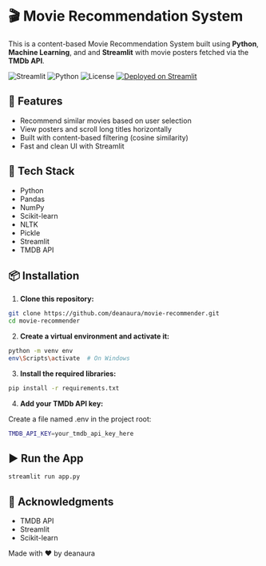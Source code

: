 # 🎬 Movie Recommendation System

This is a content-based Movie Recommendation System built using **Python**, **Machine Learning**, and and **Streamlit** with movie posters fetched via the **TMDb API**.

![Streamlit](https://img.shields.io/badge/Made%20with-Streamlit-red?logo=streamlit)
![Python](https://img.shields.io/badge/Python-3.9+-blue?logo=python)
![License](https://img.shields.io/badge/License-MIT-green)
[![Deployed on Streamlit](https://img.shields.io/badge/Deployed%20on-Streamlit-blue?logo=streamlit)](https://share.streamlit.io/)

## 🚀 Features

- Recommend similar movies based on user selection
- View posters and scroll long titles horizontally
- Built with content-based filtering (cosine similarity)
- Fast and clean UI with Streamlit

## 🧠 Tech Stack

- Python
- Pandas
- NumPy
- Scikit-learn
- NLTK
- Pickle
- Streamlit
- TMDB API

## 📦 Installation

1. **Clone this repository:**

```bash
git clone https://github.com/deanaura/movie-recommender.git
cd movie-recommender
```

2. **Create a virtual environment and activate it:**

```bash
python -m venv env
env\Scripts\activate  # On Windows
```

3. **Install the required libraries:**

```bash
pip install -r requirements.txt
```

4. **Add your TMDb API key:**

Create a file named .env in the project root:

```bash
TMDB_API_KEY=your_tmdb_api_key_here
```

## ▶️ Run the App

```bash
streamlit run app.py
```

## 🙌 Acknowledgments
- TMDB API
- Streamlit
- Scikit-learn


Made with ❤️ by deanaura